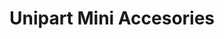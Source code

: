 ---
    title: Unipart Mini Accesories
    slug: Unipart-Mini-Accesories
    description:
    code: Unipart-Mini-Accesories
    image: https://cmdiy-archive.s3.us-east-1.amazonaws.com/adverts/images/Unipart+Mini+Accesories.jpeg
    download: https://cmdiy-archive.s3.us-east-1.amazonaws.com/adverts/documents/Unipart+Mini+Accesories.pdf
---